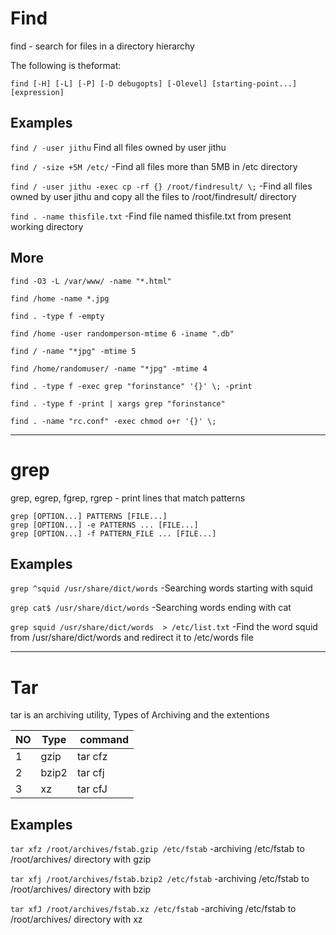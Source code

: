 # Find 
find - search for files in a directory hierarchy

The following is theformat:

```
find [-H] [-L] [-P] [-D debugopts] [-Olevel] [starting-point...] [expression]
```
## Examples

`find / -user jithu` Find all files owned by user jithu

`find / -size +5M /etc/`	-Find all files more than 5MB in /etc directory

`find / -user jithu -exec cp -rf {} /root/findresult/ \;` -Find all files owned by user jithu and copy all the files to /root/findresult/ directory

`find . -name thisfile.txt` -Find file named thisfile.txt from present working directory

## More

`find -O3 -L /var/www/ -name "*.html"`

`find /home -name *.jpg`

`find . -type f -empty`

`find /home -user randomperson-mtime 6 -iname ".db"`

`find / -name "*jpg" -mtime 5`

`find /home/randomuser/ -name "*jpg" -mtime 4`

`find . -type f -exec grep "forinstance" '{}' \; -print`

`find . -type f -print | xargs grep "forinstance"`

`find . -name "rc.conf" -exec chmod o+r '{}' \;`

---

# grep 

grep, egrep, fgrep, rgrep - print lines that match patterns

```
grep [OPTION...] PATTERNS [FILE...]
grep [OPTION...] -e PATTERNS ... [FILE...]
grep [OPTION...] -f PATTERN_FILE ... [FILE...]
```

## Examples
`grep ^squid /usr/share/dict/words`  -Searching words starting with squid

`grep cat$ /usr/share/dict/words`  -Searching words ending with cat

`grep squid /usr/share/dict/words  > /etc/list.txt`  -Find the word squid from /usr/share/dict/words and redirect it to /etc/words file

---

# Tar
tar is an archiving utility,
Types of  Archiving and the extentions

|NO | Type | command |
|---|---|---|
| 1 | gzip | tar cfz |
| 2 | bzip2 | tar cfj |
| 3 | xz | tar cfJ |

## Examples

`tar xfz /root/archives/fstab.gzip /etc/fstab`  -archiving /etc/fstab to /root/archives/ directory with gzip

`tar xfj /root/archives/fstab.bzip2 /etc/fstab` -archiving /etc/fstab to /root/archives/ directory with bzip

`tar xfJ /root/archives/fstab.xz /etc/fstab`    -archiving /etc/fstab to /root/archives/ directory with xz

